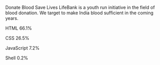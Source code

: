 Donate Blood
Save Lives
LifeBank is a youth run initiative in the field of blood donation. We target to make India blood sufficient in the coming years.  


HTML
66.1%
 
CSS
26.5%
 
JavaScript
7.2%
 
Shell
0.2%

